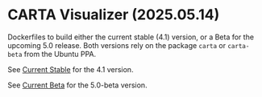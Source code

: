 # CARTA Visualizer (2025.05.14)

Dockerfiles to build either the current stable (4.1) version, or a Beta for the upcoming 5.0 release.  Both versions rely on the package `carta` or `carta-beta` from the Ubuntu PPA.

See [Current Stable](./stable/) for the 4.1 version.

See [Current Beta](./beta/) for the 5.0-beta version.
